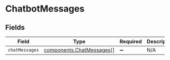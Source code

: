 # ChatbotMessages


## Fields

| Field                                                                | Type                                                                 | Required                                                             | Description                                                          |
| -------------------------------------------------------------------- | -------------------------------------------------------------------- | -------------------------------------------------------------------- | -------------------------------------------------------------------- |
| `chatMessages`                                                       | [components.ChatMessages](../../models/components/chatmessages.md)[] | :heavy_minus_sign:                                                   | N/A                                                                  |